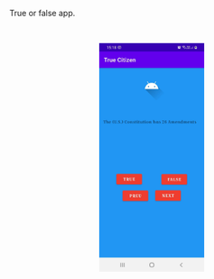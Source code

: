 True or false app.

<br>

<p align="center">
  <img src="./app/src/main/res/drawable/trueorfalse.jpg" width="37%" alt="Runners Store">
</p>
